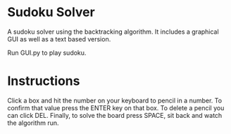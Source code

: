 # Sudoku Solver

A sudoku solver using the backtracking algorithm. It includes a graphical GUI as well as a text based version.

Run GUI.py to play sudoku.

# Instructions

Click a box and hit the number on your keyboard to pencil in a number. To confirm that value press the ENTER key on that box. To delete a pencil you can click DEL. Finally, to solve the board press SPACE, sit back and watch the algorithm run.
